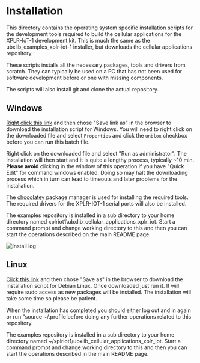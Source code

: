 # Installation

This directory contains the operating system specific installation scripts for the development tools required to build the cellular applications for the XPLR-IoT-1 development kit. This is much the same as the ubxlib_examples_xplr-iot-1 installer, but downloads the cellular applications repository.

These scripts installs all the necessary packages, tools and drivers from scratch. They can typically be used on a PC that has not been used for software development before or one with missing components.

The scripts will also install git and clone the actual repository.

## Windows

[Right click this link](https://github.com/pauldeng/ubxlib_cellular_applications_xplr_iot/raw/main/install/install_windows.bat) and then chose "Save link as" in the browser to download the installation script for Windows. You will need to right click on the downloaded file and select `Properties` and click the `unblox` checkbox before you can run this batch file.

Right click on the downloaded file and select "Run as administrator". The installation will then start and it is quite a lengthy process, typically ~10 min. **Please avoid** clicking in the window of this operation if you have "Quick Edit" for command windows enabled. Doing so may halt the downloading process which in turn can lead to timeouts and later problems for the installation.

The [chocolatey](https://chocolatey.org/) package manager is used for installing the required tools. The required drivers for the XPLR-IOT-1 serial ports will also be installed.

The examples repository is installed in a sub directory to your home directory named xplriot1\ubxlib_cellular_applications_xplr_iot. Start a command prompt and change working directory to this and then you can start the operations described on the main README page.

![Install log](../readme_images/install_windows.png)

## Linux

[Click this link](https://github.com/pauldeng/ubxlib_cellular_applications_xplr_iot/raw/main/install/install_linux) and then chose "Save as" in the browser to download the installation script for Debian Linux. Once downloaded just run it. It will require sudo access as new packages will be installed. The installation will take some time so please be patient.

When the installation has completed you should either log out and in again or run "source ~/.profile before doing any further operations related to this repository.

The examples repository is installed in a sub directory to your home directory named ~/xplriot1/ubxlib_cellular_applications_xplr_iot. Start a command prompt and change working directory to this and then you can start the operations described in the main README page.
